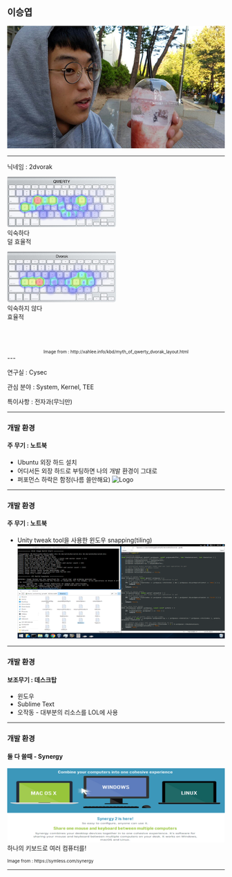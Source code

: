 ## 이승엽

![Logo](images/dat_face.jpg)


---

닉네임 : 2dvorak
<div>
<div class="left" style="width:50%;">

![qwerty](images/qwerty.jpg)
익숙하다  
덜 효율적

</div>

<div class="right" style="width:50%;">

![dvorak](images/dvorak.jpg)
익숙하지 않다  
효율적

</div>
<br>
<br>
<br>
</div>
<div style="vertical-align:bottom;font-size:10px;text-align:center;">
<span style="display:table;margin:auto">Image from : http://xahlee.info/kbd/myth_of_qwerty_dvorak_layout.html</span>
</div>
---

연구실 : Cysec

관심 분야 : System, Kernel, TEE

특이사항 : 전자과(무늬만)


---

### 개발 환경

#### 주 무기 : 노트북
 - Ubuntu 외장 하드 설치
 - 어디서든 외장 하드로 부팅하면 나의 개발 환경이 그대로
 - 퍼포먼스 하락은 함정(나름 쓸만해요)
![Logo](images/laptop.png)

---
### 개발 환경

#### 주 무기 : 노트북
 - Unity tweak tool을 사용한 윈도우 snapping(tiling)
![Logo](images/workspace.png)

---
### 개발 환경

#### 보조무기 : 데스크탑
 - 윈도우
 - Sublime Text
 - 오작동 - 대부분의 리소스를 LOL에 사용

---
### 개발 환경

#### 둘 다 쓸때 - Synergy
![Logo](images/synergy.png)
하나의 키보드로 여러 컴퓨터를!
<div style="font-size:10px;">
Image from : https://symless.com/synergy
</div>

---
